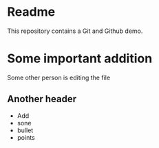 # Readme

This repository contains a Git and Github demo.

# Some important addition

Some other person is editing the file

## Another header

- Add
- sone
- bullet
- points